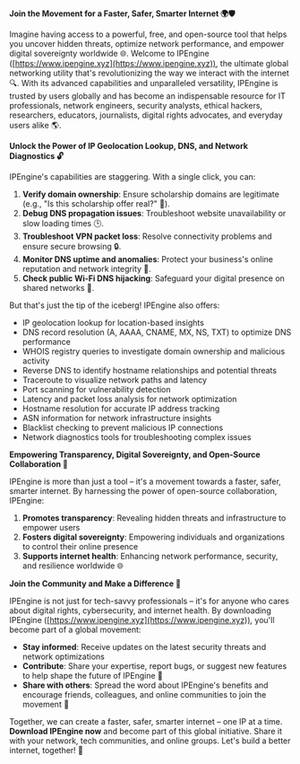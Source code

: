 **Join the Movement for a Faster, Safer, Smarter Internet 🌍🛡️**

Imagine having access to a powerful, free, and open-source tool that helps you uncover hidden threats, optimize network performance, and empower digital sovereignty worldwide 🌐. Welcome to IPEngine ([https://www.ipengine.xyz](https://www.ipengine.xyz)), the ultimate global networking utility that's revolutionizing the way we interact with the internet 🔍. With its advanced capabilities and unparalleled versatility, IPEngine is trusted by users globally and has become an indispensable resource for IT professionals, network engineers, security analysts, ethical hackers, researchers, educators, journalists, digital rights advocates, and everyday users alike 🌎.

**Unlock the Power of IP Geolocation Lookup, DNS, and Network Diagnostics 🔓**

IPEngine's capabilities are staggering. With a single click, you can:

1. **Verify domain ownership**: Ensure scholarship domains are legitimate (e.g., "Is this scholarship offer real?" 💸).
2. **Debug DNS propagation issues**: Troubleshoot website unavailability or slow loading times 🕒.
3. **Troubleshoot VPN packet loss**: Resolve connectivity problems and ensure secure browsing 🔒.
4. **Monitor DNS uptime and anomalies**: Protect your business's online reputation and network integrity 🚨.
5. **Check public Wi-Fi DNS hijacking**: Safeguard your digital presence on shared networks 📡.

But that's just the tip of the iceberg! IPEngine also offers:

* IP geolocation lookup for location-based insights
* DNS record resolution (A, AAAA, CNAME, MX, NS, TXT) to optimize DNS performance
* WHOIS registry queries to investigate domain ownership and malicious activity
* Reverse DNS to identify hostname relationships and potential threats
* Traceroute to visualize network paths and latency
* Port scanning for vulnerability detection
* Latency and packet loss analysis for network optimization
* Hostname resolution for accurate IP address tracking
* ASN information for network infrastructure insights
* Blacklist checking to prevent malicious IP connections
* Network diagnostics tools for troubleshooting complex issues

**Empowering Transparency, Digital Sovereignty, and Open-Source Collaboration 🌟**

IPEngine is more than just a tool – it's a movement towards a faster, safer, smarter internet. By harnessing the power of open-source collaboration, IPEngine:

1. **Promotes transparency**: Revealing hidden threats and infrastructure to empower users
2. **Fosters digital sovereignty**: Empowering individuals and organizations to control their online presence
3. **Supports internet health**: Enhancing network performance, security, and resilience worldwide 🌐

**Join the Community and Make a Difference 🚀**

IPEngine is not just for tech-savvy professionals – it's for anyone who cares about digital rights, cybersecurity, and internet health. By downloading IPEngine ([https://www.ipengine.xyz](https://www.ipengine.xyz)), you'll become part of a global movement:

* **Stay informed**: Receive updates on the latest security threats and network optimizations
* **Contribute**: Share your expertise, report bugs, or suggest new features to help shape the future of IPEngine 🔨
* **Share with others**: Spread the word about IPEngine's benefits and encourage friends, colleagues, and online communities to join the movement 📢

Together, we can create a faster, safer, smarter internet – one IP at a time. **Download IPEngine now** and become part of this global initiative. Share it with your network, tech communities, and online groups. Let's build a better internet, together! 💪